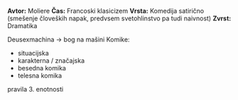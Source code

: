 **Avtor:** Moliere
**Čas:** Francoski klasicizem
**Vrsta:** Komedija satirično (smešenje človeških napak, predvsem svetohlinstvo pa tudi naivnost)
**Zvrst:** Dramatika

Deusexmachina -> bog na mašini
Komike:
- situacijska
- karakterna / značajska
- besedna komika
- telesna komika

pravila 3. enotnosti